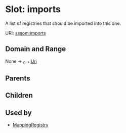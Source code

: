 
# Slot: imports


A list of registries that should be imported into this one.

URI: [sssom:imports](https://w3id.org/sssom/imports)


## Domain and Range

None &#8594;  <sub>0..\*</sub> [Uri](types/Uri.md)

## Parents


## Children


## Used by

 * [MappingRegistry](MappingRegistry.md)
